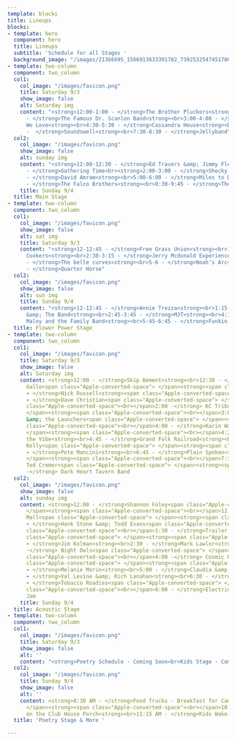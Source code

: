 ```yaml
---
template: blocks
title: Lineups
blocks:
- template: hero
  component: hero
  title: Lineups
  subtitle: 'Schedule for all Stages '
  background_image: "/images/21366695_1566913633391782_7392532547451706060_o-2.jpg"
- template: two-column
  component: two_column
  col1:
    col_image: "/images/favicon.png"
    title: Saturday 9/3
    show_image: false
    alt: Saturday img
    content: "<strong>12:00-1:00 - </strong>The Brother Pluckers<strong><br>1:30-2:30
      - </strong>The Famous Dr. Scanlon Band<strong><br>3:00-4:00 - </strong>Albums
      We Love<strong><br>4:30-5:30 - </strong>Cassandra House<strong><br>6:00-7:00
      -  </strong>Soundswell<strong><br>7:30-8:30 - </strong>Jellyband"
  col2:
    col_image: "/images/favicon.png"
    show_image: false
    alt: sunday img
    content: "<strong>12:00-12:30 - </strong>Ed Travers &amp; Jimmy Flemming<strong><br>12:30-1:30
      - </strong>Gathering Time<br><strong>2:00-3:00 - </strong>Shecky &amp; the Twangtones<strong><br>3:30-4:30
      - </strong>David Amram<strong><br>5:00-6:00 - </strong>Miles to Dayton<strong><br>6:30-8:00
      - </strong>The Falco Brothers<strong><br>8:30-9:45 - </strong>The Electrix"
    title: Sunday 9/4
  title: Main Stage
- template: two-column
  component: two_column
  col1:
    col_image: "/images/favicon.png"
    show_image: false
    alt: sat img
    title: Saturday 9/3
    content: "<strong>12-12:45 - </strong>Free Grass Union<strong><br>1:15-2 - </strong>Pressure
      Cookers<strong><br>2:30-3:15 - </strong>Jerry Mcdonald Experience<strong><br>3:45-4:30
      - </strong>The belle curves<strong><br>5-6 - </strong>Noah’s Arc<strong><br>6:30-7:30
      - </strong>Quarter Horse"
  col2:
    col_image: "/images/favicon.png"
    show_image: false
    alt: sun img
    title: Sunday 9/4
    content: "<strong>12-12:45 - </strong>Annie Trezza<strong><br>1:15-2:15 - </strong>Ernie
      &amp; The Band<strong><br>2:45-3:45 - </strong>MJT<strong><br>4:15-5:15 - </strong>Chris
      Maloy and the Family Band<strong><br>5:45-6:45 - </strong>Funkin A’"
  title: Flower Power Stage
- template: two-column
  component: two_column
  col1:
    col_image: "/images/favicon.png"
    title: Saturday 9/3
    show_image: false
    alt: Saturday img
    content: <strong>12:00 - </strong>Skip Bement<strong><br>12:30 - </strong>Bryan
      Gallo<span class="Apple-converted-space"> </span><strong><span class="Apple-converted-space"><br></span>1:00
      - </strong>Nick Russell<strong><span class="Apple-converted-space"> <br></span>1:30
      - </strong>Dave Christian<span class="Apple-converted-space"> </span><strong><span
      class="Apple-converted-space"><br></span>2:00 -</strong> KC Tribute<span class="Apple-converted-space">
      </span><strong><span class="Apple-converted-space"><br></span>3:00 - </strong>Rocket
      &amp; the Launchers<span class="Apple-converted-space"> </span><strong><span
      class="Apple-converted-space"><br></span>4:00 - </strong>Karin Wagner<span class="Apple-converted-space">
      </span><strong><span class="Apple-converted-space"><br></span>4:20 - </strong>Imbibe
      the Vibe<strong><br>4:45 - </strong>Grand Folk Railroad<strong><br>5:45 - </strong>Mike
      Kelly<span class="Apple-converted-space"> </span><strong><span class="Apple-converted-space"><br></span>6:15
      - </strong>Pete Mancini<strong><br>6:45 - </strong>Plain Spoken<span class="Apple-converted-space">
      </span><strong><span class="Apple-converted-space"><br></span>7:30 -</strong>
      Ted Cremer<span class="Apple-converted-space"> </span><strong><span class="Apple-converted-space"><br></span>8:00
      -</strong> Dark Heart Tavern Band
  col2:
    col_image: "/images/favicon.png"
    show_image: false
    alt: sunday img
    content: <strong>12:00 - </strong>Shannon Foley<span class="Apple-converted-space">
      </span><strong><span class="Apple-converted-space"><br></span>12:30 - </strong>Steve
      Mall<span class="Apple-converted-space"> </span><strong><span class="Apple-converted-space"><br></span>1:00
      - </strong>Hank Stone &amp; Todd Evans<span class="Apple-converted-space"> </span><strong><span
      class="Apple-converted-space"><br></span>1:30 - </strong>Trailer Park Gigilos<span
      class="Apple-converted-space"> </span><strong><span class="Apple-converted-space"><br></span>2:00
      - </strong>Jim Kolman<strong><br>2:30 - </strong>Mark Lawlor<strong><br>3:00
      -</strong> Night Owls<span class="Apple-converted-space"> </span><strong><span
      class="Apple-converted-space"><br></span>4:00 -</strong> Cosmic Pioneers<span
      class="Apple-converted-space"> </span><strong><span class="Apple-converted-space"><br></span>4:30
      - </strong>Melanie Morin<strong><br>5:00 - </strong>Claudia &amp; Scott<strong><br>5:45
      - </strong>Val Levine &amp; Rich Lanahan<strong><br>6:30 - </strong>Tim Yerves<strong><br>7:00
      - </strong>Tobacco Roadies<span class="Apple-converted-space"> </span><strong><span
      class="Apple-converted-space"><br></span>8:00 - </strong>Electric-Off Acoustic
      Jam
    title: Sunday 9/4
  title: Acoustic Stage
- template: two-column
  component: two_column
  col1:
    col_image: "/images/favicon.png"
    title: Saturday 9/3
    show_image: false
    alt: ''
    content: "<strong>Poetry Schedule - Coming Soon<br>Kids Stage - Coming Soon</strong>"
  col2:
    col_image: "/images/favicon.png"
    title: Sunday 9/4
    show_image: false
    alt: ''
    content: <strong>8:30 AM - </strong>Food Trucks - Breakfast for Campers<span class="Apple-converted-space">
      </span><strong><span class="Apple-converted-space"><br></span>10:00 AM - </strong>Yogo
      on the Club House Porch<strong><br>11:15 AM - </strong>Kids Wake-Up Parade
  title: 'Poetry Stage & More '

---
```

